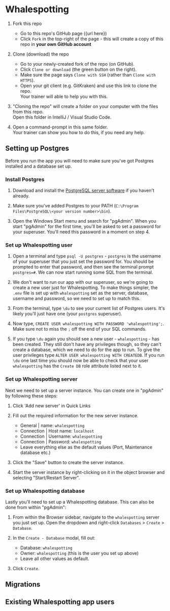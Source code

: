 # Whalespotting

[//]: # (TODO 409: Update this from Python)
1. Fork this repo
    * Go to this repo's GitHub page ({url here})
    * Click `Fork` in the top-right of the page - this will create a copy of this repo in **your own GitHub account**

2. Clone (download) the repo
    * Go to your newly-created fork of the repo (on GitHub).
    * Click `Clone or download` (the green button on the right).
    * Make sure the page says `Clone with SSH` (rather than `Clone with HTTPS`).
    * Open your git client (e.g. GitKraken) and use this link to clone the repo.  
      Your trainer will able to help you with this.

3. "Cloning the repo" will create a folder on your computer with the files from this repo.  
   Open this folder in IntelliJ / Visual Studio Code.

4. Open a command-prompt in this same folder.  
   Your trainer can show you how to do this, if you need any help.

[//]: # (5. Run this command to set up the necessary dependencies:  )

[//]: # (   `poetry install`)

[//]: # ()
[//]: # (6. Copy the `.env-template` file to a new `.env` file. This `.env` file shouldn't ever be committed &#40;and is already included in the `.gitignore`&#41; as it may contain secrets.)

[//]: # ()
[//]: # (7. Make sure you've got PostgreSQL installed. You'll notice that your `.env` file contains POSTGRES config variables. As well as installing Postgres we need to make sure we have a user set up to match that config, with the right permissions to create the database when the app runs. All instructions for this step are in the `Install Postgres` section below.)

[//]: # ()
[//]: # (8. Run this command to run your code:  )

[//]: # (   `poetry run flask run`)

## Setting up Postgres

Before you run the app you will need to make sure you've got Postgres installed and a database set up.

### Install Postgres

1. Download and install the [PostgreSQL server software](https://www.enterprisedb.com/downloads/postgres-postgresql-downloads) if you haven't already.

2. Make sure you've added Postgres to your PATH (`C:\Program Files\PostgreSQL\<your version number>\bin`).

3. Open the Windows Start menu and search for "pgAdmin". When you start "pgAdmin" for the first time, you'll be asked to set a password for your superuser. You'll need this password in a moment on step 4.

### Set up Whalespotting user

1. Open a terminal and type `psql -U postgres` - `postgres` is the username of your superuser that you just set the password for. You should be prompted to enter that password, and then see the terminal prompt `postgres=#`. We can now start running some SQL from the terminal.

2. We don't want to run our app with our superuser, so we're going to create a new user just for Whalespotting. To make things simpler, the `.env` file is set up with `whalespotting` set as the server, database, username and password, so we need to set up to match this.

3. From the terminal, type `\du` to see your current list of Postgres users. It's likely you'll just have one (your `postgres` superuser).

4. Now type, `CREATE USER whalespotting WITH PASSWORD 'whalespotting';`. Make sure not to miss the `;` off the end of your SQL commands.

5. If you type `\du` again you should see a new user - `whalespotting` - has been created. They still don't have any privileges though, so they can't create a database, which we need to do for the app to run. To give the user privileges type `ALTER USER whalespotting WITH CREATEDB`. If you run `\du` one last time you should now be able to check that your user `whalespotting` has the `Create DB` role attribute listed next to it.

### Set up Whalespotting server

Next we need to set up a server instance. You can create one in "pgAdmin" by following these steps:

1. Click 'Add new server' in Quick Links

2. Fill out the required information for the new server instance.
   - General | name: `whalespotting`
   - Connection | Host name: `localhost`
   - Connection | Username: `whalespotting`
   - Connection | Password: `whalespotting`
   - Leave everything else as the default values (Port, Maintenance database etc.)

3. Click the "Save" button to create the server instance.

4. Start the server instance by right-clicking on it in the object browser and selecting "Start/Restart Server".

### Set up Whalespotting database

Lastly you'll need to set up a Whalespotting database. This can also be done from within "pgAdmin":

1. From within the Browser sidebar, navigate to the `whalespotting` server you just set up. Open the dropdown and right-click `Databases` > `Create` > `Database`.

2. In the `Create - Database` modal, fill out:
   - Database: `whalespotting`
   - Owner: `whalespotting` (this is the user you set up above)
   - Leave all other values as default.

3. Click `Create`.

## Migrations

[//]: # (TODO 409)

## Existing Whalespotting app users

[//]: # (TODO 409)